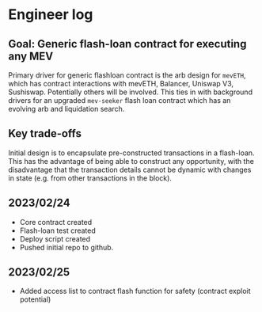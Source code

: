 # Engineer log

## Goal: Generic flash-loan contract for executing any MEV

Primary driver for generic flashloan contract is the arb design for `mevETH`, which has contract interactions with mevETH, Balancer, Uniswap V3, Sushiswap. Potentially others will be involved. This ties in with background drivers for an upgraded `mev-seeker` flash loan contract which has an evolving arb and liquidation search.

## Key trade-offs

Initial design is to encapsulate pre-constructed transactions in a flash-loan. This has the advantage of being able to construct any opportunity, with the disadvantage that the transaction details cannot be dynamic with changes in state (e.g. from other transactions in the block). 

## 2023/02/24

- Core contract created
- Flash-loan test created
- Deploy script created
- Pushed initial repo to github.

## 2023/02/25

- Added access list to contract flash function for safety (contract exploit potential)
